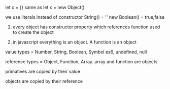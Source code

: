 let x = {} same as let x = new Object()

we use literals instead of constructor String() = ''
new Boolean() = true,false

1) every object has constructor property which references function used to create the object

2) in javascript everything is an object. A function is an object


value types = Number, String, Boolean, Symbol es6, undefined, null

reference types = Object, Function, Array. array and function are objects

primatives are copied by their value

objects are copied by their reference